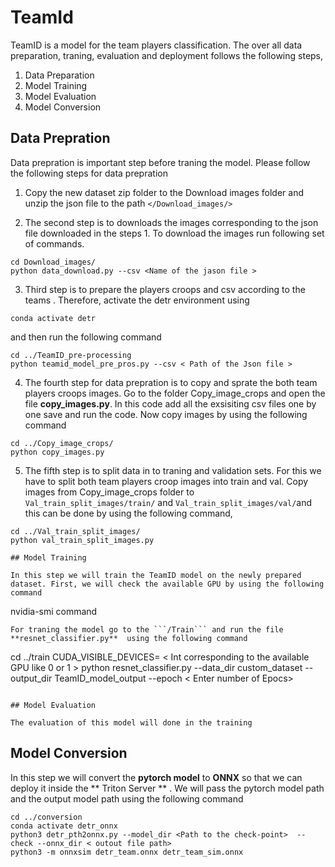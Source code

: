 # TeamId
TeamID is a model for the team players classification. The over all data preparation, traning, evaluation and deployment follows the following steps,
1. Data Preparation 
2. Model Training 
3. Model Evaluation
4. Model Conversion 

## Data Prepration 
Data prepration is important step before traning the model. Please follow the following steps for data prepration 

1. Copy the new dataset zip folder to the Download images folder and unzip the json file to the path `</Download_images/>`

2. The second step is to downloads the images corresponding to the json file downloaded in the steps 1. To download the images run following set of commands. 

```
cd Download_images/
python data_download.py --csv <Name of the jason file >
```
3. Third step is to prepare the players croops and csv according to the teams . Therefore, activate the detr environment using 
```
conda activate detr
```
and then run the following command 
```
cd ../TeamID_pre-processing
python teamid_model_pre_pros.py --csv < Path of the Json file >

```
4. The fourth step for data prepration is to copy and sprate the both team players croops images. Go to the folder Copy_image_crops  and open the file **copy_images.py**. In this code add all the exsisiting csv files one by one save and run the code. Now copy images by  using the following command 

```
cd ../Copy_image_crops/
python copy_images.py
```
5. The fifth step is to split data in to traning and validation sets. For this we have to split both team players croop images into train and val. Copy images from Copy_image_crops folder to ```Val_train_split_images/train/``` and ```Val_train_split_images/val/```and this can be done by using the following command, 
```
cd ../Val_train_split_images/
python val_train_split_images.py

## Model Training 

In this step we will train the TeamID model on the newly prepared dataset. First, we will check the available GPU by using the following command 

```
nvidia-smi command
```
For traning the model go to the ```/Train``` and run the file **resnet_classifier.py**  using the following command
```
cd ../train
CUDA_VISIBLE_DEVICES= < Int corresponding to the available GPU like 0 or 1 >  python resnet_classifier.py --data_dir custom_dataset --output_dir TeamID_model_output --epoch < Enter number of Epocs> 
```

## Model Evaluation 

The evaluation of this model will done in the training 
```
## Model Conversion
In this step we will convert the **pytorch model** to **ONNX** so that we can deploy it inside the ** Triton Server ** . We will pass the pytorch model path and the output model path using the following command 
```
cd ../conversion
conda activate detr_onnx
python3 detr_pth2onnx.py --model_dir <Path to the check-point>  --check --onnx_dir < outout file path>
python3 -m onnxsim detr_team.onnx detr_team_sim.onnx
```


